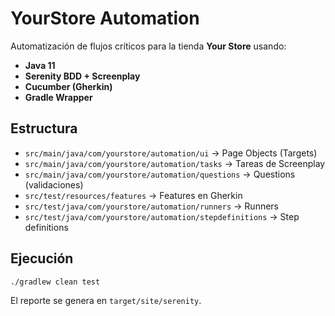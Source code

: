 
# YourStore Automation

Automatización de flujos críticos para la tienda **Your Store** usando:
- **Java 11**
- **Serenity BDD + Screenplay**
- **Cucumber (Gherkin)**
- **Gradle Wrapper**

## Estructura
- `src/main/java/com/yourstore/automation/ui` → Page Objects (Targets)
- `src/main/java/com/yourstore/automation/tasks` → Tareas de Screenplay
- `src/main/java/com/yourstore/automation/questions` → Questions (validaciones)
- `src/test/resources/features` → Features en Gherkin
- `src/test/java/com/yourstore/automation/runners` → Runners
- `src/test/java/com/yourstore/automation/stepdefinitions` → Step definitions

## Ejecución
```bash
./gradlew clean test
```
El reporte se genera en `target/site/serenity`.
